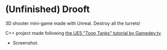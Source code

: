 # (Unfinished) Drooft

3D shooter mini-game made with Unreal. Destroy all the turrets!  

C++ project made following [the UE5 "Toon Tanks" tutorial by Gamedev.tv](https://www.gamedev.tv/p/unreal-5-0-c-developer-learn-c-and-make-video-games).  

- Screenshot.  

